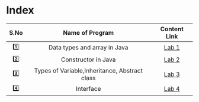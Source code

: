 # Index

| S.No | Name of Program | Content Link |
| :------:|:---------------:|:---: |
| :one: | Data types and array in Java | [Lab 1](Lab_1) |
| :two: | Constructor in Java | [Lab 2](Lab_2) |
| :three: | Types of Variable,Inheritance, Abstract class |[Lab 3](Lab_3) |
| :four: | Interface |[Lab 4](Lab_4) |
